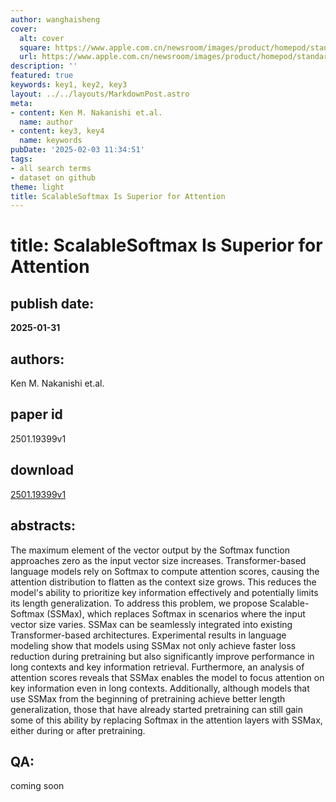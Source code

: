 ```yaml
---
author: wanghaisheng
cover:
  alt: cover
  square: https://www.apple.com.cn/newsroom/images/product/homepod/standard/Apple-HomePod-hero-230118_big.jpg.large_2x.jpg
  url: https://www.apple.com.cn/newsroom/images/product/homepod/standard/Apple-HomePod-hero-230118_big.jpg.large_2x.jpg
description: ''
featured: true
keywords: key1, key2, key3
layout: ../../layouts/MarkdownPost.astro
meta:
- content: Ken M. Nakanishi et.al.
  name: author
- content: key3, key4
  name: keywords
pubDate: '2025-02-03 11:34:51'
tags:
- all search terms
- dataset on github
theme: light
title: ScalableSoftmax Is Superior for Attention
---
```


# title: ScalableSoftmax Is Superior for Attention 
## publish date: 
**2025-01-31** 
## authors: 
  Ken M. Nakanishi et.al. 
## paper id
2501.19399v1
## download
[2501.19399v1](http://arxiv.org/abs/2501.19399v1)
## abstracts:
The maximum element of the vector output by the Softmax function approaches zero as the input vector size increases. Transformer-based language models rely on Softmax to compute attention scores, causing the attention distribution to flatten as the context size grows. This reduces the model's ability to prioritize key information effectively and potentially limits its length generalization. To address this problem, we propose Scalable-Softmax (SSMax), which replaces Softmax in scenarios where the input vector size varies. SSMax can be seamlessly integrated into existing Transformer-based architectures. Experimental results in language modeling show that models using SSMax not only achieve faster loss reduction during pretraining but also significantly improve performance in long contexts and key information retrieval. Furthermore, an analysis of attention scores reveals that SSMax enables the model to focus attention on key information even in long contexts. Additionally, although models that use SSMax from the beginning of pretraining achieve better length generalization, those that have already started pretraining can still gain some of this ability by replacing Softmax in the attention layers with SSMax, either during or after pretraining.
## QA:
coming soon
